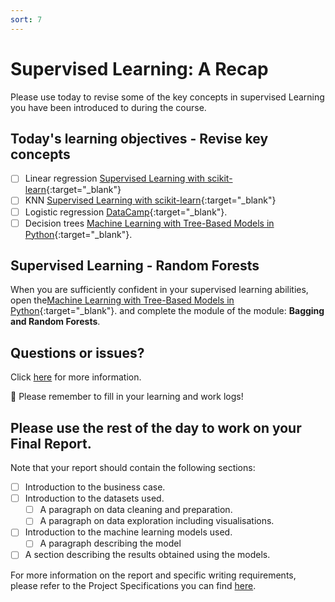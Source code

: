 ```yaml
---
sort: 7
---
```


# Supervised Learning: A Recap

Please use today to revise some of the key concepts in supervised Learning
you have been introduced to during the course.

## Today's learning objectives - Revise key concepts

- [ ] Linear regression [Supervised Learning with scikit-learn](https://app.datacamp.com/learn/courses/supervised-learning-with-scikit-learn){:target="_blank"}
- [ ] KNN [Supervised Learning with scikit-learn](https://app.datacamp.com/learn/courses/supervised-learning-with-scikit-learn){:target="_blank"}
- [ ] Logistic regression [DataCamp](https://www.datacamp.com/tutorial/understanding-logistic-regression-python){:target="_blank"}.
- [ ] Decision trees [Machine Learning with Tree-Based Models in Python](https://app.datacamp.com/learn/courses/machine-learning-with-tree-based-models-in-python){:target="_blank"}.

## Supervised Learning - Random Forests

When you are sufficiently confident in your supervised learning abilities,
open the[Machine Learning with Tree-Based Models in Python](https://app.datacamp.com/learn/courses/machine-learning-with-tree-based-models-in-python){:target="_blank"}. and complete the module of the module: **Bagging and Random Forests**.

## Questions or issues?

Click [here](https://www.youtube.com/watch?v=E8gmARGvPlI) for more information.

:bell: Please remember to fill in your learning and work logs!

## Please use the rest of the day to work on your Final Report.

Note that your report should contain the following sections:

- [ ] Introduction to the business case.
- [ ] Introduction to the datasets used.
    - [ ] A paragraph on data cleaning and preparation.
    - [ ] A paragraph on data exploration including visualisations.
- [ ] Introduction to the machine learning models used.
    - [ ] A paragraph describing the model
- [ ] A section describing the results obtained using the models.

For more information on the report and specific writing requirements, please refer to the Project Specifications you can find [here](https://adsai.buas.nl/Year1/BlockB/Project%20Requirements/ReportRequirements.html).

